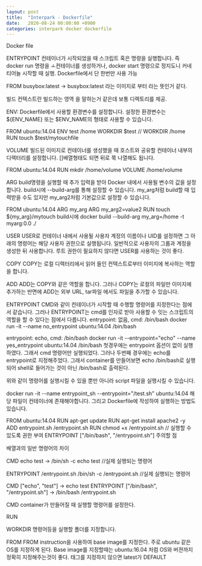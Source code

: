 ```yaml
---
layout: post
title:  "Interpark - Dockerfile"
date:   2020-08-24 00:00:00 +0900
categories: interpark docker dockerfile
---
```


Docker file

ENTRYPOINT
컨테이너가 시작되었을 때 스크립트 혹은 명령을 실행합니다. 즉 docker run 명령을 ㅗ컨테이너를 생성하거나, docker start 명령으로 정지도니 커네티어늘 시작할 때 실행.
Dockerfile에서 단 한번만 사용 가능

FROM busybox:latest
-> busybox:latest 라는 이미지로 부터 라는 뜻인거 같다.

빌드 컨텍스트란 빌드하는 영역 을 말하는거 같은데 보통 디렉토리를 제공.

ENV: Dockerfile에서 사용할 환경변수를 설정합니다. 설정한 환경변수는 ${ENV_NAME} 또는 $ENV_NAME의 형태로 사용할 수 있습니다. 

FROM ubuntu:14.04 ENV test /home WORKDIR $test // WORKDIR /home RUN touch $test/mytouchfile

VOLUME
빌드된 이미지로 컨테이너를 생성했을 때 호스트와 공유할 컨테이너 내부의 디렉터리를 설정합니다. 
[]배열형태도 되면 뒤로 쭉 나열해도 됩니다. 

FROM ubuntu:14.04 RUN mkdir /home/volume VOLUME /home/volume

ARG
build명령을 실행할 때 추가 입력을 받아 Docker 내에서 사용될 변수의 값을 설정합니다. build시에 --build-arg를 통해 설정할 수 있습니다. my_arg처럼 build할 때 입력받을 수도 있지만 my_arg2처럼 기본값으로 설정할 수 있습니다. 

FROM ubuntu:14.04 ARG my_arg ARG my_arg2=value2 RUN touch ${my_arg}/mytouch build시에 docker build --build-arg my_arg=/home -t myarg:0.0 ./

USER
USER로 컨테이너 내에서 사용될 사용자 계정의 이름이나 UID를 설정하면 그 아래의 명령어는 해당 사용자 권한으로 실행됩니다. 일반적으로 사용자의 그룹과 계정을 생성한 뒤 사용합니다. 루트 권한이 필요하지 않다면 USER를 사용하는 것이 좋다. 

COPY
COPY는 로컬 디렉터리에서 읽어 들인 컨텍스트로부터 이미지에 복사하는 역할을 합니다. 

ADD
ADD는 COPY와 같은 역할을 합니다. 그러나 COPY는 로컬의 파일만 이미지에 추가하는 반면에 ADD는 외부 URL, tar파일 에서도 파일을 추가할 수 있습니다. 

ENTRYPOINT
CMD와 같이 컨테이너가 시작할 때 수행할 명령어를 지정한다는 점에서 같습니다. 그러나 ENTRYPOINT는 cmd를 인자로 받아 사용할 수 잇는 스크립트의 역할을 할 수 있다는 점에서 다릅니다. 
entrypoint: 없음, cmd: /bin/bash
docker run -it --name no_entrypoint ubuntu:14.04 /bin/bash 

entrypoint: echo, cmd: /bin/bash
docker run -it --entrypoint="echo" --name yes_entrypoint ubuntu:14.04 /bin/bash
첫경우에는 entrypoint 옵션이 없이 실행하였다. 그래서 cmd 명령어만 실행되었다. 그러나 두번째 경우에는 echo를 entrypoint로 지정해주었다. 그래서 container를 만들어보면 echo /bin/bash로 실행되어 shell로 들어가는 것이 아닌 /bin/bash로 출력된다. 


위와 같이 명령어를 실행시킬 수 있을 뿐만 아니라 script 파일을 실행시킬 수 있습니다. 

docker run -it --name entrypoint_sh --entrypoint="/test.sh" ubuntu:14.04
해당 파일이 컨테이너에 존재해야합니다. 그리고 Dockerfile에 작성하여 실행하는 방법도 있습니다. 

FROM ubuntu:14.04 
RUN apt-get update 
RUN apt-get install apache2 -y 
ADD entrypoint.sh /entrypoint.sh
RUN chmod +x /entrypoint.sh // 실행할 수 있도록 권한 부여
ENTRYPOINT ["/bin/bash", "/entrypoint.sh"]
주의할 점 

배열과의 일반 명령어의 차이 

CMD echo test
-> /bin/sh -c echo test //실제 실행되는 명령어 

ENTRYPOINT /entrypoint.sh
/bin/sh -c /entrypoint.sh //실제 실행되는 명령어 

CMD ["echo", "test"]
-> echo test
ENTRYPOINT ["/bin/bash", "/entrypoint.sh"]
-> /bin/bash /entrypoint.sh

CMD
container가 만들어질 때 실행할 명령어를 설정한다.

RUN

WORKDIR
명령어등을  실행할 폴더를 지정합니다.  

FROM
FROM instruction을 사용하여 base image를 지정한다. 주로 ubuntu 같은 OS를 지정하게 된다. Base image를 지정할때는 ubuntu:16.04 처럼 OS와 버젼까지 정확히 지정해주는것이 좋다.
태그를 지정하지 않으면 latest가 DEFAULT